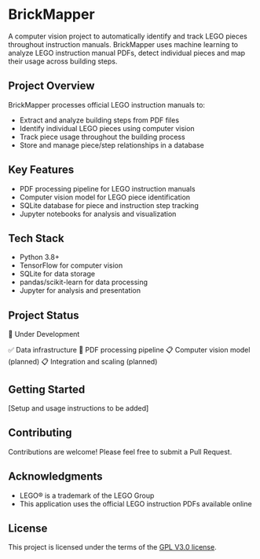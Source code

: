 # BrickMapper

A computer vision project to automatically identify and track LEGO pieces throughout instruction manuals. BrickMapper uses machine learning to analyze LEGO instruction manual PDFs, detect individual pieces and map their usage across building steps.

## Project Overview

BrickMapper processes official LEGO instruction manuals to:

- Extract and analyze building steps from PDF files
- Identify individual LEGO pieces using computer vision
- Track piece usage throughout the building process
- Store and manage piece/step relationships in a database

## Key Features

- PDF processing pipeline for LEGO instruction manuals
- Computer vision model for LEGO piece identification
- SQLite database for piece and instruction step tracking
- Jupyter notebooks for analysis and visualization

## Tech Stack

- Python 3.8+
- TensorFlow for computer vision
- SQLite for data storage
- pandas/scikit-learn for data processing
- Jupyter for analysis and presentation

## Project Status

🚧 Under Development

✅ Data infrastructure
🔄 PDF processing pipeline
📋 Computer vision model (planned)
📋 Integration and scaling (planned)

## Getting Started

[Setup and usage instructions to be added]

## Contributing

Contributions are welcome! Please feel free to submit a Pull Request.

## Acknowledgments

- LEGO® is a trademark of the LEGO Group
- This application uses the official LEGO instruction PDFs available online

## License

This project is licensed under the terms of the [GPL V3.0 license](https://github.com/idanyd/BrickMapper?tab=GPL-3.0-1-ov-file).
